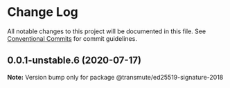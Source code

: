 # Change Log

All notable changes to this project will be documented in this file.
See [Conventional Commits](https://conventionalcommits.org) for commit guidelines.

## 0.0.1-unstable.6 (2020-07-17)

**Note:** Version bump only for package @transmute/ed25519-signature-2018
